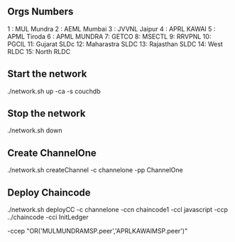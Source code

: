 ## Orgs Numbers
1 : MUL Mundra
2 : AEML Mumbai
3 : JVVNL Jaipur
4 : APRL KAWAI
5 : APML Tiroda
6 : APML MUNDRA
7: GETCO 
8: MSECTL
9: RRVPNL
10: PGCIL
11: Gujarat SLDc
12: Maharastra SLDC
13: Rajasthan SLDC
14: West RLDC
15: North RLDC

## Start the network

./network.sh up -ca -s couchdb

## Stop the network

./network.sh down

## Create ChannelOne
./network.sh createChannel -c channelone -pp ChannelOne


## Deploy Chaincode


./network.sh deployCC -c channelone -ccn chaincode1 -ccl javascript -ccp ../chaincode -cci InitLedger


 -ccep "OR('MULMUNDRAMSP.peer','APRLKAWAIMSP.peer')"